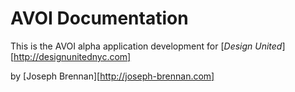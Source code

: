# AVOI Documentation

This is the AVOI alpha application development for 
[*Design United*][http://designunitednyc.com]

by [Joseph Brennan][http://joseph-brennan.com]